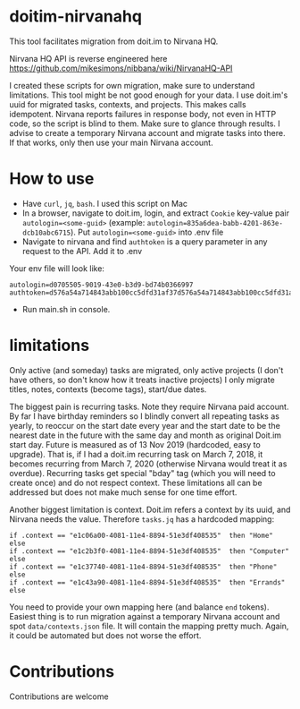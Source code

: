 # doitim-nirvanahq

This tool facilitates migration from doit.im to Nirvana HQ.

Nirvana HQ API is reverse engineered here https://github.com/mikesimons/nibbana/wiki/NirvanaHQ-API

I created these scripts for own migration, make sure to understand limitations. This tool might be not good enough for your data.
I use doit.im's uuid for migrated tasks, contexts, and projects. This makes calls idempotent.
Nirvana reports failures in response body, not even in HTTP code, so the script is blind to them. Make sure to glance through results.
I advise to create a temporary Nirvana account and migrate tasks into there. If that works, only then use your main Nirvana account.

# How to use
* Have `curl`, `jq`, `bash`. I used this script on Mac
* In a browser, navigate to doit.im, login, and extract `Cookie` key-value pair `autologin=<some-guid>` (example: `autologin=835a6dea-babb-4201-863e-dcb10abc6715`). Put `autologin=<some-guid>` into .env file
* Navigate to nirvana and find `authtoken` is a query parameter in any request to the API. Add it to .env

Your env file will look like:

```
autologin=d0705505-9019-43e0-b3d9-bd74b0366997
authtoken=d576a54a714843abb100cc5dfd31af37d576a54a714843abb100cc5dfd31af37
```
* Run main.sh in console.

# limitations

Only active (and someday) tasks are migrated, only active projects (I don't have others, so don't know how it treats inactive projects)
I only migrate titles, notes, contexts (become tags), start/due dates.

The biggest pain is recurring tasks. Note they require Nirvana paid account. By far I have birthday reminders so I blindly convert all repeating tasks as yearly, to reoccur on the start date every year and the start date to be the nearest date in the future with the same day and month as original Doit.im start day. Future is measured as of 13 Nov 2019 (hardcoded, easy to upgrade). That is, if I had a doit.im recurring task on March 7, 2018, it becomes recurring from March 7, 2020 (otherwise Nirvana would treat it as overdue). Recurring tasks get special "bday" tag (which you will need to create once) and do not respect context. These limitations all can be addressed but does not make much sense for one time effort.

Another biggest limitation is context. Doit.im refers a context by its uuid, and Nirvana needs the value. Therefore `tasks.jq` has a hardcoded mapping:
```
if .context == "e1c06a00-4081-11e4-8894-51e3df408535"  then "Home" else
if .context == "e1c2b3f0-4081-11e4-8894-51e3df408535"  then "Computer" else
if .context == "e1c37740-4081-11e4-8894-51e3df408535"  then "Phone" else
if .context == "e1c43a90-4081-11e4-8894-51e3df408535"  then "Errands" else
```
You need to provide your own mapping here (and balance `end` tokens).
Easiest thing is to run migration against a temporary Nirvana account and spot `data/contexts.json` file. It will contain the mapping pretty much.
Again, it could be automated but does not worse the effort.

# Contributions
Contributions are welcome
